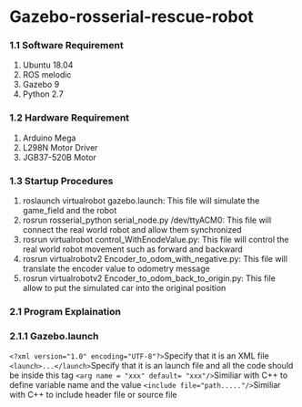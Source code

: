 # Gazebo-rosserial-rescue-robot

### 1.1 Software Requirement
1. Ubuntu 18.04
2. ROS melodic
3. Gazebo 9
4. Python 2.7

### 1.2 Hardware Requirement
1. Arduino Mega
2. L298N Motor Driver
3. JGB37-520B Motor

### 1.3 Startup Procedures
1. roslaunch virtualrobot gazebo.launch: This file will simulate the game_field and the robot
2. rosrun rosserial_python serial_node.py /dev/ttyACM0: This file will connect the real world robot and allow them synchronized
3. rosrun virtualrobot control_WithEnodeValue.py: This file will control the real world robot movement such as forward and backward
4. rosrun virtualrobotv2 Encoder_to_odom_with_negative.py: This file will translate the encoder value to odometry message
5. rosrun virtualrobotv2 Encoder_to_odom_back_to_origin.py: This file allow to put the simulated car into the original position

### 2.1 Program Explaination
### 2.1.1 Gazebo.launch
`<?xml version="1.0" encoding="UTF-8"?>`Specify that it is an XML file
`<launch>...</launch>`Specify that it is an launch file and all the code should be inside this tag
`<arg name = "xxx" default= "xxx"/>`Similiar with C++ to define variable name and the value
`<include file="path....."/>`Similiar with C++ to include header file or source file
